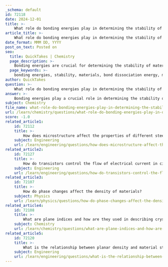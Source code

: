 ```yaml
---
_schema: default
id: 72118
date: 2024-12-01
title: >-
    What role do bonding energies play in determining the stability of a material?
article_title: >-
    What role do bonding energies play in determining the stability of a material?
date_format: MMM DD, YYYY
post_on_text: Posted on
seo:
  title: QuickTakes | Chemistry
  page_description: >-
    Bonding energies are crucial for determining the stability of materials, influencing their reactivity, thermal stability, mechanical properties, and overall performance.
  page_keywords: >-
    bonding energies, stability, materials, bond dissociation energy, molecular reactivity, structural integrity, thermal stability, hydrogen bonds, ionic bonds, covalent bonds, mechanical properties
author: QuickTakes
question: >-
    What role do bonding energies play in determining the stability of a material?
answer: >-
    Bonding energies play a crucial role in determining the stability of materials by influencing their molecular reactivity and structural integrity. The bond dissociation energy (BDE) is a key parameter that quantifies the energy required to break a chemical bond, and it serves as an indicator of bond strength. Higher bond energies typically correlate with greater stability, as stronger bonds are less likely to break under stress or during chemical reactions.\n\n1. **Chemical Reactivity**: The stability of a material is inherently linked to its chemical bonds. Materials with high bond dissociation energies tend to be less reactive, as more energy is required to break these bonds. Conversely, materials with lower bond energies are more prone to chemical reactions, which can lead to degradation or failure.\n\n2. **Thermal Stability**: Bonding energies also affect the thermal stability of materials. For instance, energetic materials often undergo screening for thermal stability using techniques like differential scanning calorimetry. The stability of these materials can be explained by their bond dissociation energies, which dictate how they respond to heat and pressure.\n\n3. **Hydrogen Bonds**: In certain materials, such as cellulose, the type and arrangement of hydrogen bonds significantly influence stability. For example, cellulose Iβ is less stable than cellulose II due to the orientation of the chains and the associated hydrogen bonding patterns. This highlights how specific bonding types can affect the overall stability of a material.\n\n4. **Ionic and Covalent Bonds**: Different types of bonding, such as ionic and covalent, also contribute to material stability. Ionic bonds, characterized by the transfer of electrons, typically have high bond energies, leading to materials with high melting points and hardness. In contrast, covalent bonds, which involve sharing electrons, can vary in strength and thus influence the stability of covalent compounds.\n\n5. **Mechanical Properties**: The relationship between bonding energies and mechanical properties is also significant. For example, in ceramics, the bond energy is directly related to properties like hardness and melting temperature. Stronger bonds result in materials that can withstand greater mechanical stress without failure.\n\nIn summary, bonding energies are fundamental to understanding the stability of materials. They influence not only chemical reactivity and thermal stability but also the mechanical properties and overall performance of materials in various applications.
subject: Chemistry
file_name: what-role-do-bonding-energies-play-in-determining-the-stability-of-a-material.md
url: /learn/chemistry/questions/what-role-do-bonding-energies-play-in-determining-the-stability-of-a-material
score: -1.0
related_article1:
    id: 72112
    title: >-
        How does microstructure affect the properties of different steel types?
    subject: Engineering
    url: /learn/engineering/questions/how-does-microstructure-affect-the-properties-of-different-steel-types
related_article2:
    id: 72127
    title: >-
        How do transistors control the flow of electrical current in circuits?
    subject: Engineering
    url: /learn/engineering/questions/how-do-transistors-control-the-flow-of-electrical-current-in-circuits
related_article3:
    id: 72107
    title: >-
        How do phase changes affect the density of materials?
    subject: Physics
    url: /learn/physics/questions/how-do-phase-changes-affect-the-density-of-materials
related_article4:
    id: 72108
    title: >-
        What are plane indices and how are they used in describing crystal structures?
    subject: Chemistry
    url: /learn/chemistry/questions/what-are-plane-indices-and-how-are-they-used-in-describing-crystal-structures
related_article5:
    id: 72120
    title: >-
        What is the relationship between planar density and material strength?
    subject: Engineering
    url: /learn/engineering/questions/what-is-the-relationship-between-planar-density-and-material-strength
---
```


&nbsp;